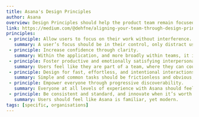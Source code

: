 ```yaml
---
title: Asana's Design Principles
author: Asana
overview: Design Principles should help the product team remain focused on a consistent vision of what makes our product experience unique. They should be specific enough to differentiate us from other products, reflect our values, and help us make decisions; but be broad enough to apply universally to our product.
link: https://medium.com/@dehfne/aligning-your-team-through-design-principles-a1d39bd1f55e
principles:
 - principle: Allow users to focus on their work without interference.
   summary: A user’s focus should be in their control, only distract users with changes that are personally relevant.
 - principle: Increase confidence through clarity.
   summary: Within the application, and more broadly within teams, it is unambiguous what is happening and why.
 - principle: Foster productive and emotionally satisfying interpersonal dynamics.
   summary: Users feel like they are part of a team, where they can count on each other to do their part, and feel like they’re moving forward towards a common goal.
 - principle: Design for fast, effortless, and intentional interactions.
   summary: Simple and common tasks should be frictionless and obvious; complex tasks should feel efficient and delightful. But, speed should not lead to inaccuracies.
 - principle: Empower everyone through progressive discoverability.
   summary: Everyone at all levels of experience with Asana should feel like they know how to use the product, regardless of how many features they use.
 - principle: Be consistent and standard, and innovate when it’s worth it.
   summary: Users should feel like Asana is familiar, yet modern.
tags: [specific, organisations]
---
```

